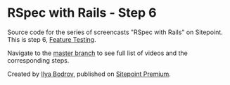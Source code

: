 # RSpec with Rails - Step 6

Source code for the series of screencasts "RSpec with Rails" on Sitepoint. This is step 6, [Feature Testing]().

Navigate to the [master branch](https://github.com/learnable-content/RSpec-collection/tree/master) to see full list of videos and the corresponding steps.

Created by [Ilya Bodrov](http://radiant-wind.com), published on [Sitepoint Premium](https://www.sitepoint.com/premium).